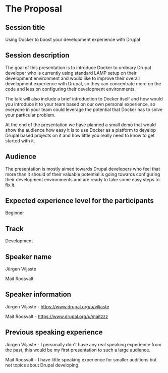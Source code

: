 # The Proposal

## Session title
Using Docker to boost your development experience with Drupal

## Session description
The goal of this presentation is to introduce Docker to ordinary Drupal 
developer who is currently using standard LAMP setup on their development 
environment and would like to improve their overall development experience with 
Drupal, so they can concentrate more on the code and less on configuring their 
development environments.

The talk will also include a brief introduction to Docker itself and how would 
you introduce it to your team based on our own personal experience, so everyone 
in your team could leverage the potential that Docker has to solve your 
particular problem.

At the end of the presentation we have planned a small demo that would show the 
audience how easy it is to use Docker as a platform to develop Drupal based 
projects on it and how little you really need to know to get started with it.

## Audience
The presentation is mostly aimed towards Drupal developers who feel that more 
than it should of their valuable potential is going towards configuring their 
development environments and are ready to take some easy steps to fix it.

## Expected experience level for the participants
Beginner

## Track
Development

## Speaker name
Jürgen Viljaste

Mait Roosvalt

## Speaker information
Jürgen Viljaste - https://www.drupal.org/u/viljaste

Mait Roosvalt - https://www.drupal.org/u/maitzzz

## Previous speaking experience
Jürgen Viljaste - I personally don't have any real speaking experience from the 
past, this would be my first presentation to such a large audience.

Mait Roosvalt - I have little speaking experience for smaller auditions but not 
topics about Drupal developing.